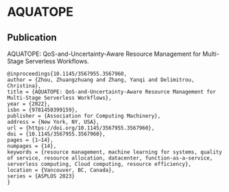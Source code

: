 # AQUATOPE

## Publication

AQUATOPE: QoS-and-Uncertainty-Aware Resource Management for Multi-Stage Serverless Workflows.

```
@inproceedings{10.1145/3567955.3567960,
author = {Zhou, Zhuangzhuang and Zhang, Yanqi and Delimitrou, Christina},
title = {AQUATOPE: QoS-and-Uncertainty-Aware Resource Management for Multi-Stage Serverless Workflows},
year = {2022},
isbn = {9781450399159},
publisher = {Association for Computing Machinery},
address = {New York, NY, USA},
url = {https://doi.org/10.1145/3567955.3567960},
doi = {10.1145/3567955.3567960},
pages = {1–14},
numpages = {14},
keywords = {resource management, machine learning for systems, quality of service, resource allocation, datacenter, function-as-a-service, serverless computing, Cloud computing, resource efficiency},
location = {Vancouver, BC, Canada},
series = {ASPLOS 2023}
}
```
